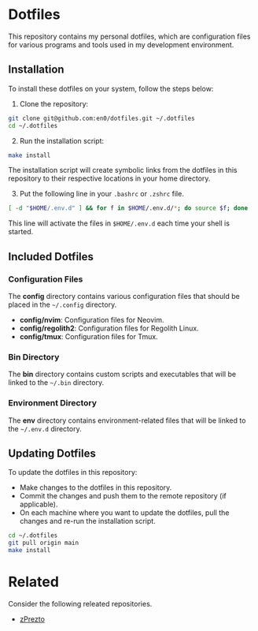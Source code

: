 # Dotfiles

This repository contains my personal dotfiles, which are configuration files for
various programs and tools used in my development environment.

## Installation

To install these dotfiles on your system, follow the steps below:

1. Clone the repository:

```bash
git clone git@github.com:en0/dotfiles.git ~/.dotfiles
cd ~/.dotfiles
```

2. Run the installation script:

```bash
make install
```

The installation script will create symbolic links from the dotfiles in this
repository to their respective locations in your home directory.

3. Put the following line in your `.bashrc` or `.zshrc` file.

```bash
[ -d "$HOME/.env.d" ] && for f in $HOME/.env.d/*; do source $f; done
```

This line will activate the files in `$HOME/.env.d` each time your shell is
started.

## Included Dotfiles

### Configuration Files

The **config** directory contains various configuration files that should be placed
in the `~/.config` directory.

- **config/nvim**: Configuration files for Neovim.
- **config/regolith2**: Configuration files for Regolith Linux.
- **config/tmux**: Configuration files for Tmux.

### Bin Directory

The **bin** directory contains custom scripts and executables that will be linked to
the `~/.bin` directory.

### Environment Directory

The **env** directory contains environment-related files that will be linked to
the `~/.env.d` directory.

## Updating Dotfiles

To update the dotfiles in this repository:

- Make changes to the dotfiles in this repository.
- Commit the changes and push them to the remote repository (if applicable).
- On each machine where you want to update the dotfiles, pull the changes and
  re-run the installation script.

```bash
cd ~/.dotfiles
git pull origin main
make install
```

# Related

Consider the following releated repositories.

- [zPrezto](https://github.com/en0/prezto/tree/master)
